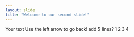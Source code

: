 ```yaml
---
layout: slide
title: "Welcome to our second slide!"
---
```

Your text
Use the left arrow to go back!
add 5 lines?
1
2
3
4
